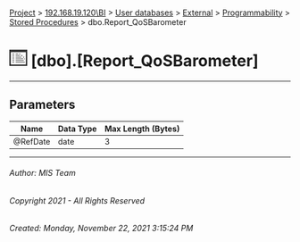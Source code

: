 #### 

[Project](../../../../../index.md) > [192.168.19.120\\BI](../../../../index.md) > [User databases](../../../index.md) > [External](../../index.md) > [Programmability](../index.md) > [Stored Procedures](Stored_Procedures.md) > dbo.Report_QoSBarometer

# ![Stored Procedures](../../../../../Images/StoredProcedure32.png) [dbo].[Report_QoSBarometer]

---

## <a name="#parameters"></a>Parameters

| Name | Data Type | Max Length (Bytes) |
|---|---|---|
| @RefDate | date | 3 |


---

###### Author:  MIS Team

###### Copyright 2021 - All Rights Reserved

###### Created: Monday, November 22, 2021 3:15:24 PM

